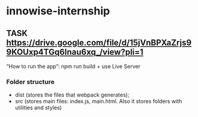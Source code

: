 # innowise-internship

## TASK https://drive.google.com/file/d/15jVnBPXaZrjs99KOUxp4TGq6Inau6xq_/view?pli=1

“How to run the app”: npm run build + use Live Server

### Folder structure

* dist (stores the files that webpack generates);
* src (stores main files: index.js, main.html. Also it stores folders with utilities and styles)